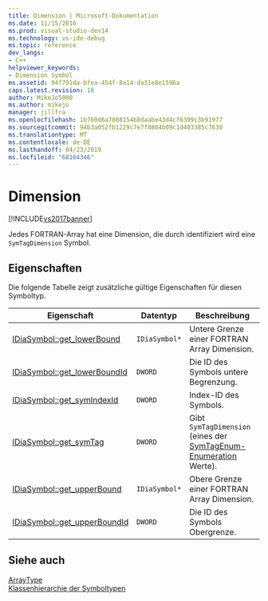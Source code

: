 ```yaml
---
title: Dimension | Microsoft-Dokumentation
ms.date: 11/15/2016
ms.prod: visual-studio-dev14
ms.technology: vs-ide-debug
ms.topic: reference
dev_langs:
- C++
helpviewer_keywords:
- Dimension Symbol
ms.assetid: 94f791da-bfea-454f-8a14-da31e8e1596a
caps.latest.revision: 18
author: MikeJo5000
ms.author: mikejo
manager: jillfra
ms.openlocfilehash: 1b760d6a7808154b8daabe43d4cf6399c3b91977
ms.sourcegitcommit: 94b3a052fb1229c7e7f8804b09c1d403385c7630
ms.translationtype: MT
ms.contentlocale: de-DE
ms.lasthandoff: 04/23/2019
ms.locfileid: "68164346"
---
```

# <a name="dimension"></a>Dimension
[!INCLUDE[vs2017banner](../../includes/vs2017banner.md)]

Jedes FORTRAN-Array hat eine Dimension, die durch identifiziert wird eine `SymTagDimension` Symbol.  
  
## <a name="properties"></a>Eigenschaften  
 Die folgende Tabelle zeigt zusätzliche gültige Eigenschaften für diesen Symboltyp.  
  
|Eigenschaft|Datentyp|Beschreibung|  
|--------------|---------------|-----------------|  
|[IDiaSymbol::get_lowerBound](../../debugger/debug-interface-access/idiasymbol-get-lowerbound.md)|`IDiaSymbol*`|Untere Grenze einer FORTRAN Array Dimension.|  
|[IDiaSymbol::get_lowerBoundId](../../debugger/debug-interface-access/idiasymbol-get-lowerboundid.md)|`DWORD`|Die ID des Symbols untere Begrenzung.|  
|[IDiaSymbol::get_symIndexId](../../debugger/debug-interface-access/idiasymbol-get-symindexid.md)|`DWORD`|Index-ID des Symbols.|  
|[IDiaSymbol::get_symTag](../../debugger/debug-interface-access/idiasymbol-get-symtag.md)|`DWORD`|Gibt `SymTagDimension` (eines der [SymTagEnum-Enumeration](../../debugger/debug-interface-access/symtagenum.md) Werte).|  
|[IDiaSymbol::get_upperBound](../../debugger/debug-interface-access/idiasymbol-get-upperbound.md)|`IDiaSymbol*`|Obere Grenze einer FORTRAN Array Dimension.|  
|[IDiaSymbol::get_upperBoundId](../../debugger/debug-interface-access/idiasymbol-get-upperboundid.md)|`DWORD`|Die ID des Symbols Obergrenze.|  
  
## <a name="see-also"></a>Siehe auch  
 [ArrayType](../../debugger/debug-interface-access/arraytype.md)   
 [Klassenhierarchie der Symboltypen](../../debugger/debug-interface-access/class-hierarchy-of-symbol-types.md)
